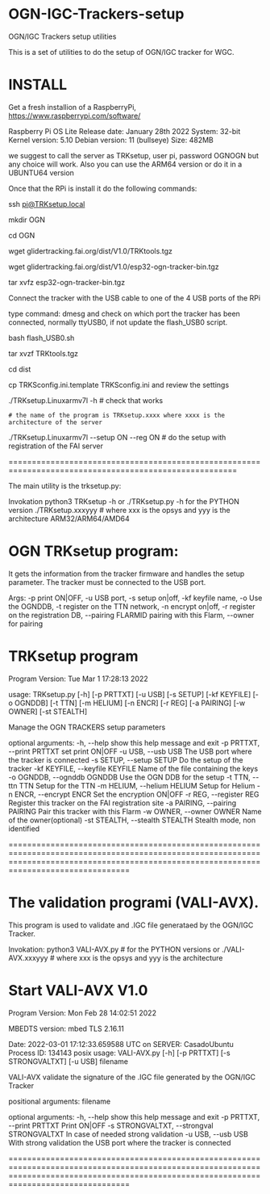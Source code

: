 # OGN-IGC-Trackers-setup
OGN/IGC Trackers setup utilities 

This is a set of utilities to do the setup of OGN/IGC tracker for WGC.

INSTALL
=======

Get a fresh installion of a RaspberryPi,    https://www.raspberrypi.com/software/

Raspberry Pi OS Lite
Release date: January 28th 2022
System: 32-bit
Kernel version: 5.10
Debian version: 11 (bullseye)
Size: 482MB

we suggest to call the server as TRKsetup, user pi, password OGNOGN   but any choice will work.
Also you can use the ARM64 version or do it in a UBUNTU64 version

Once that the RPi is install it do the following commands:

ssh pi@TRKsetup.local 

mkdir OGN

cd    OGN

wget glidertracking.fai.org/dist/V1.0/TRKtools.tgz

wget glidertracking.fai.org/dist/V1.0/esp32-ogn-tracker-bin.tgz

tar xvfz  esp32-ogn-tracker-bin.tgz

Connect the tracker with the USB cable to one of the 4 USB ports of the RPi

type command:   dmesg       and check on which port the tracker has been connected, normally ttyUSB0, if not update the flash_USB0 script.

bash flash_USB0.sh


tar xvzf TRKtools.tgz

cd dist

cp TRKSconfig.ini.template TRKSconfig.ini      and review the settings 

./TRKsetup.Linuxarmv7l -h                      	# check that works 

	# the name of the program is TRKsetup.xxxx where xxxx is the architecture of the server 

./TRKsetup.Linuxarmv7l --setup  ON --reg ON    	# do the setup with registration of the FAI server


=======================================================================================================

The main utility is the trksetup.py:

Invokation   python3  TRKsetup -h      or     ./TRKsetup.py -h   for the PYTHON version
             ./TRKsetup.xxxyyy			# where xxx is the opsys and yyy is the architecture ARM32/ARM64/AMD64
             

OGN TRKsetup program:
==========================
It gets the information from the tracker firmware and handles the setup parameter.
The tracker must be connected to the USB port.


Args: -p print ON|OFF, -u USB port, -s setup on|off, -kf keyfile name, -o Use the OGNDDB, -t register on the TTN network, -n encrypt on|off, -r register on the registration DB, --pairing FLARMID pairing with this Flarm, --owner for pairing

TRKsetup program
================

Program Version: Tue Mar  1 17:28:13 2022

usage: TRKsetup.py [-h] [-p PRTTXT] [-u USB] [-s SETUP] [-kf KEYFILE] [-o OGNDDB] [-t TTN] [-m HELIUM] [-n ENCR] [-r REG] [-a PAIRING] [-w OWNER] [-st STEALTH]

Manage the OGN TRACKERS setup parameters

optional arguments:
  -h, --help            show this help message and exit
  -p PRTTXT, --print PRTTXT
                        set print ON|OFF
  -u USB, --usb USB     The USB port where the tracker is connected
  -s SETUP, --setup SETUP
                        Do the setup of the tracker
  -kf KEYFILE, --keyfile KEYFILE
                        Name of the file containing the keys
  -o OGNDDB, --ognddb OGNDDB
                        Use the OGN DDB for the setup
  -t TTN, --ttn TTN     Setup for the TTN
  -m HELIUM, --helium HELIUM
                        Setup for Helium
  -n ENCR, --encrypt ENCR
                        Set the encryption ON|OFF
  -r REG, --register REG
                        Register this tracker on the FAI registration site
  -a PAIRING, --pairing PAIRING
                        Pair this tracker with this Flarm
  -w OWNER, --owner OWNER
                        Name of the owner(optional)
  -st STEALTH, --stealth STEALTH
                        Stealth mode, non identified

============================================================================================================================================================================================


The validation programi (VALI-AVX).
===================================

This program is used to validate and .IGC file generataed by the OGN/IGC Tracker.


Invokation:
	python3 VALI-AVX.py				# for the PYTHON versions or
	./VALI-AVX.xxxyyy				# where xxx is the opsys and yyy is the architecture

Start VALI-AVX  V1.0
=====================
Program Version: Mon Feb 28 14:02:51 2022

MBEDTS version: mbed TLS 2.16.11

Date:  2022-03-01 17:12:33.659588 UTC on SERVER: CasadoUbuntu Process ID: 134143 posix
usage: VALI-AVX.py [-h] [-p PRTTXT] [-s STRONGVALTXT] [-u USB] filename

VALI-AVX validate the signature of the .IGC file generated by the OGN/IGC Tracker

positional arguments:
  filename

optional arguments:
  -h, --help            show this help message and exit
  -p PRTTXT, --print PRTTXT
                        Print ON|OFF
  -s STRONGVALTXT, --strongval STRONGVALTXT
                        In case of needed strong validation
  -u USB, --usb USB     With strong validation the USB port where the tracker is connected

============================================================================================================================================================================================
